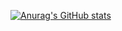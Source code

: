 [![Anurag's GitHub stats](https://github-readme-stats.vercel.app/api?username=BaichuanWu)](https://github.com/anuraghazra/github-readme-stats)
